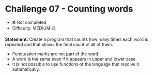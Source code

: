 # Challenge 07 - Counting words

- ❌ Not completed
- Difficulty: MEDIUM 🟡

**Statement:** Create a program that counts how many times each word is repeated and that shows the final count of all of them.

- Punctuation marks are not part of the word.
- A word is the same even if it appears in upper and lower case.
- It is not possible to use functions of the language that resolve it automatically.
